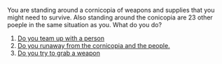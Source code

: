 You are standing around a cornicopia of weapons and supplies that you might need to survive. Also standing around the conicopia are 23 other poeple in the same situation as you. What do you do?
1. [Do you team up with a person](teamed.md)
2. [Do you runaway from the cornicopia and the people.](terrain-choice.md)
3. [Do you try to grab a weapon](someone-dying.md)
